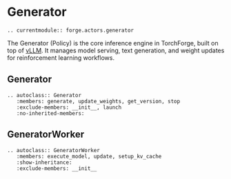 # Generator

```{eval-rst}
.. currentmodule:: forge.actors.generator
```

The Generator (Policy) is the core inference engine in TorchForge,
built on top of [vLLM](https://docs.vllm.ai/en/latest/).
It manages model serving, text generation, and weight updates for reinforcement learning workflows.

## Generator

```{eval-rst}
.. autoclass:: Generator
   :members: generate, update_weights, get_version, stop
   :exclude-members: __init__, launch
   :no-inherited-members:
```

## GeneratorWorker

```{eval-rst}
.. autoclass:: GeneratorWorker
   :members: execute_model, update, setup_kv_cache
   :show-inheritance:
   :exclude-members: __init__
```
